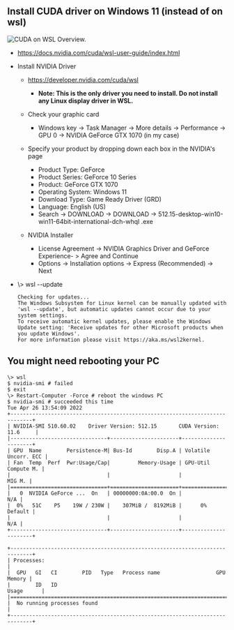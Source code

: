 ## Install CUDA driver on Windows 11 (**instead of on wsl**)

![CUDA on WSL Overview.](https://docs.nvidia.com/cuda/wsl-user-guide/graphics/wsl-launch-upt-0625-rz.png)

- https://docs.nvidia.com/cuda/wsl-user-guide/index.html
- Install NVIDIA Driver
  - https://developer.nvidia.com/cuda/wsl
    - **Note: This is the only driver you need to install. Do not install any Linux display driver in WSL.**
  
  - Check your graphic card
    - Windows key -> Task Manager -> More details -> Performance -> GPU 0 -> NVIDIA GeForce GTX 1070 (in my case)
  
  - Specify your product by dropping down each box in the NVIDIA's page
      - Product Type: GeForce
      - Product Series: GeForce 10 Series
      - Product: GeForce GTX 1070
      - Operating System: Windows 11
      - Download Type: Game Ready Driver (GRD)
      - Language: English (US)
    - Search -> DOWNLOAD -> DOWNLOAD -> 512.15-desktop-win10-win11-64bit-international-dch-whql .exe
  
  - NVIDIA Installer
    - License Agreement -> NVIDIA Graphics Driver and GeForce Experience- > Agree and Continue
    - Options -> Installation options -> Express (Recommended) -> Next

- \\> wsl --update

  ```
  Checking for updates...
  The Windows Subsystem for Linux kernel can be manually updated with 'wsl --update', but automatic updates cannot occur due to your system settings.
  To receive automatic kernel updates, please enable the Windows Update setting: 'Receive updates for other Microsoft products when you update Windows'.
  For more information please visit https://aka.ms/wsl2kernel.
  ```

## You might need rebooting your PC
```
\> wsl
$ nvidia-smi # failed
$ exit
\> Restart-Computer -Force # reboot the windows PC
$ nvidia-smi # succeeded this time
Tue Apr 26 13:54:09 2022
+-----------------------------------------------------------------------------+
| NVIDIA-SMI 510.60.02    Driver Version: 512.15       CUDA Version: 11.6     |
|-------------------------------+----------------------+----------------------+
| GPU  Name        Persistence-M| Bus-Id        Disp.A | Volatile Uncorr. ECC |
| Fan  Temp  Perf  Pwr:Usage/Cap|         Memory-Usage | GPU-Util  Compute M. |
|                               |                      |               MIG M. |
|===============================+======================+======================|
|   0  NVIDIA GeForce ...  On   | 00000000:0A:00.0  On |                  N/A |
|  0%   51C    P5    19W / 230W |    307MiB /  8192MiB |      0%      Default |
|                               |                      |                  N/A |
+-------------------------------+----------------------+----------------------+

+-----------------------------------------------------------------------------+
| Processes:                                                                  |
|  GPU   GI   CI        PID   Type   Process name                  GPU Memory |
|        ID   ID                                                   Usage      |
|=============================================================================|
|  No running processes found                                                 |
+-----------------------------------------------------------------------------+
```

  

